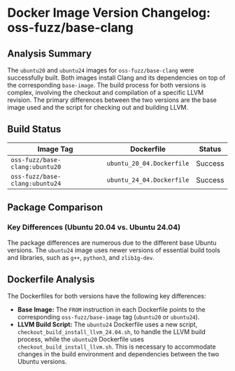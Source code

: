 # Docker Image Version Changelog: oss-fuzz/base-clang

## Analysis Summary

The `ubuntu20` and `ubuntu24` images for `oss-fuzz/base-clang` were successfully built. Both images install Clang and its dependencies on top of the corresponding `base-image`. The build process for both versions is complex, involving the checkout and compilation of a specific LLVM revision. The primary differences between the two versions are the base image used and the script for checking out and building LLVM.

## Build Status

| Image Tag | Dockerfile | Status |
| --- | --- | --- |
| `oss-fuzz/base-clang:ubuntu20` | `ubuntu_20_04.Dockerfile` | Success |
| `oss-fuzz/base-clang:ubuntu24` | `ubuntu_24_04.Dockerfile` | Success |

## Package Comparison

### Key Differences (Ubuntu 20.04 vs. Ubuntu 24.04)

The package differences are numerous due to the different base Ubuntu versions. The `ubuntu24` image uses newer versions of essential build tools and libraries, such as `g++`, `python3`, and `zlib1g-dev`.

## Dockerfile Analysis

The Dockerfiles for both versions have the following key differences:

*   **Base Image:** The `FROM` instruction in each Dockerfile points to the corresponding `oss-fuzz/base-image` tag (`ubuntu20` or `ubuntu24`).
*   **LLVM Build Script:** The `ubuntu24` Dockerfile uses a new script, `checkout_build_install_llvm_24.04.sh`, to handle the LLVM build process, while the `ubuntu20` Dockerfile uses `checkout_build_install_llvm.sh`. This is necessary to accommodate changes in the build environment and dependencies between the two Ubuntu versions.
